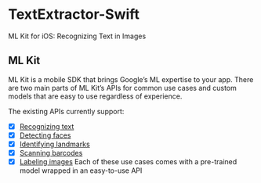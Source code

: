 # TextExtractor-Swift

ML Kit for iOS: Recognizing Text in Images

## ML Kit

ML Kit is a mobile SDK that brings Google’s ML expertise to your app. There are two main parts of ML Kit’s APIs for common use cases and custom models that are easy to use regardless of experience.

The existing APIs currently support:

- [x] [Recognizing text](https://firebase.google.com/docs/ml-kit/ios/recognize-text)
- [x] [Detecting faces](https://firebase.google.com/docs/ml-kit/ios/detect-faces)
- [x] [Identifying landmarks](https://firebase.google.com/docs/ml-kit/ios/recognize-landmarks)
- [x] [Scanning barcodes](https://firebase.google.com/docs/ml-kit/ios/read-barcodes)
- [x] [Labeling images](https://firebase.google.com/docs/ml-kit/ios/label-images)
      Each of these use cases comes with a pre-trained model wrapped in an easy-to-use API
